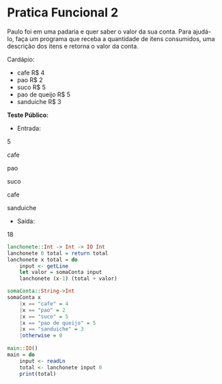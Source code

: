 # Pratica Funcional 2

Paulo foi em uma padaria e quer saber o valor da sua conta. Para ajudá-lo, faça um programa que receba a quantidade de itens consumidos, uma descrição dos itens e retorna o valor da conta.

Cardápio:

- cafe R$ 4
- pao R$ 2
- suco R$ 5
- pao de queijo R$ 5
- sanduiche R$ 3

**Teste Público:**

- Entrada:

5

cafe

pao

suco

cafe

sanduiche

- Saída:

18

```haskell
lanchonete::Int -> Int -> IO Int
lanchonete 0 total = return total
lanchonete x total = do
    input <- getLine
    let valor = somaConta input
    lanchonete (x-1) (total + valor)

somaConta::String->Int
somaConta x 
    |x == "cafe" = 4
    |x == "pao" = 2
    |x == "suco" = 5
    |x == "pao de queijo" = 5
    |x == "sanduiche" = 3
    |otherwise = 0
    
main::IO()
main = do
    input <- readLn
    total <- lanchonete input 0
    print(total)
```